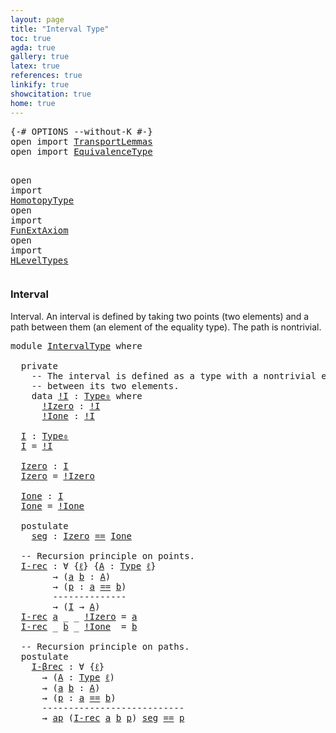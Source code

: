 ```yaml
---
layout: page
title: "Interval Type"
toc: true
agda: true
gallery: true
latex: true
references: true
linkify: true
showcitation: true
home: true
---
```


<div class="hide" >
<pre class="Agda">
<a id="187" class="Symbol">{-#</a> <a id="191" class="Keyword">OPTIONS</a> <a id="199" class="Pragma">--without-K</a> <a id="211" class="Symbol">#-}</a>
<a id="215" class="Keyword">open</a> <a id="220" class="Keyword">import</a> <a id="227" href="TransportLemmas.html" class="Module">TransportLemmas</a>
<a id="243" class="Keyword">open</a> <a id="248" class="Keyword">import</a> <a id="255" href="EquivalenceType.html" class="Module">EquivalenceType</a>

<a id="272" class="Keyword">open</a> <a id="277" class="Keyword">import</a> <a id="284" href="HomotopyType.html" class="Module">HomotopyType</a>
<a id="297" class="Keyword">open</a> <a id="302" class="Keyword">import</a> <a id="309" href="FunExtAxiom.html" class="Module">FunExtAxiom</a>
<a id="321" class="Keyword">open</a> <a id="326" class="Keyword">import</a> <a id="333" href="HLevelTypes.html" class="Module">HLevelTypes</a>
</pre>
</div>

### Interval

Interval. An interval is defined by taking two points (two elements) and a path
between them (an element of the equality type). The path is nontrivial.

<pre class="Agda">
<a id="544" class="Keyword">module</a> <a id="551" href="IntervalType.html" class="Module">IntervalType</a> <a id="564" class="Keyword">where</a>

  <a id="573" class="Keyword">private</a>
    <a id="585" class="Comment">-- The interval is defined as a type with a nontrivial equality</a>
    <a id="653" class="Comment">-- between its two elements.</a>
    <a id="686" class="Keyword">data</a> <a id="!I"></a><a id="691" href="IntervalType.html#691" class="Datatype">!I</a> <a id="694" class="Symbol">:</a> <a id="696" href="Intro.html#1672" class="Function">Type₀</a> <a id="702" class="Keyword">where</a>
      <a id="!I.!Izero"></a><a id="714" href="IntervalType.html#714" class="InductiveConstructor">!Izero</a> <a id="721" class="Symbol">:</a> <a id="723" href="IntervalType.html#691" class="Datatype">!I</a>
      <a id="!I.!Ione"></a><a id="732" href="IntervalType.html#732" class="InductiveConstructor">!Ione</a> <a id="738" class="Symbol">:</a> <a id="740" href="IntervalType.html#691" class="Datatype">!I</a>

  <a id="I"></a><a id="746" href="IntervalType.html#746" class="Function">I</a> <a id="748" class="Symbol">:</a> <a id="750" href="Intro.html#1672" class="Function">Type₀</a>
  <a id="758" href="IntervalType.html#746" class="Function">I</a> <a id="760" class="Symbol">=</a> <a id="762" href="IntervalType.html#691" class="Datatype">!I</a>

  <a id="Izero"></a><a id="768" href="IntervalType.html#768" class="Function">Izero</a> <a id="774" class="Symbol">:</a> <a id="776" href="IntervalType.html#746" class="Function">I</a>
  <a id="780" href="IntervalType.html#768" class="Function">Izero</a> <a id="786" class="Symbol">=</a> <a id="788" href="IntervalType.html#714" class="InductiveConstructor">!Izero</a>

  <a id="Ione"></a><a id="798" href="IntervalType.html#798" class="Function">Ione</a> <a id="803" class="Symbol">:</a> <a id="805" href="IntervalType.html#746" class="Function">I</a>
  <a id="809" href="IntervalType.html#798" class="Function">Ione</a> <a id="814" class="Symbol">=</a> <a id="816" href="IntervalType.html#732" class="InductiveConstructor">!Ione</a>

  <a id="825" class="Keyword">postulate</a>
    <a id="seg"></a><a id="839" href="IntervalType.html#839" class="Postulate">seg</a> <a id="843" class="Symbol">:</a> <a id="845" href="IntervalType.html#768" class="Function">Izero</a> <a id="851" href="EqualityType.html#1038" class="Datatype Operator">==</a> <a id="854" href="IntervalType.html#798" class="Function">Ione</a>

  <a id="862" class="Comment">-- Recursion principle on points.</a>
  <a id="I-rec"></a><a id="898" href="IntervalType.html#898" class="Function">I-rec</a> <a id="904" class="Symbol">:</a> <a id="906" class="Symbol">∀</a> <a id="908" class="Symbol">{</a><a id="909" href="IntervalType.html#909" class="Bound">ℓ</a><a id="910" class="Symbol">}</a> <a id="912" class="Symbol">{</a><a id="913" href="IntervalType.html#913" class="Bound">A</a> <a id="915" class="Symbol">:</a> <a id="917" href="Intro.html#1593" class="Function">Type</a> <a id="922" href="IntervalType.html#909" class="Bound">ℓ</a><a id="923" class="Symbol">}</a>
        <a id="933" class="Symbol">→</a> <a id="935" class="Symbol">(</a><a id="936" href="IntervalType.html#936" class="Bound">a</a> <a id="938" href="IntervalType.html#938" class="Bound">b</a> <a id="940" class="Symbol">:</a> <a id="942" href="IntervalType.html#913" class="Bound">A</a><a id="943" class="Symbol">)</a>
        <a id="953" class="Symbol">→</a> <a id="955" class="Symbol">(</a><a id="956" href="IntervalType.html#956" class="Bound">p</a> <a id="958" class="Symbol">:</a> <a id="960" href="IntervalType.html#936" class="Bound">a</a> <a id="962" href="EqualityType.html#1038" class="Datatype Operator">==</a> <a id="965" href="IntervalType.html#938" class="Bound">b</a><a id="966" class="Symbol">)</a>
        <a id="976" class="Comment">--------------</a>
        <a id="999" class="Symbol">→</a> <a id="1001" class="Symbol">(</a><a id="1002" href="IntervalType.html#746" class="Function">I</a> <a id="1004" class="Symbol">→</a> <a id="1006" href="IntervalType.html#913" class="Bound">A</a><a id="1007" class="Symbol">)</a>
  <a id="1011" href="IntervalType.html#898" class="Function">I-rec</a> <a id="1017" href="IntervalType.html#1017" class="Bound">a</a> <a id="1019" class="Symbol">_</a> <a id="1021" class="Symbol">_</a> <a id="1023" href="IntervalType.html#714" class="InductiveConstructor">!Izero</a> <a id="1030" class="Symbol">=</a> <a id="1032" href="IntervalType.html#1017" class="Bound">a</a>
  <a id="1036" href="IntervalType.html#898" class="Function">I-rec</a> <a id="1042" class="Symbol">_</a> <a id="1044" href="IntervalType.html#1044" class="Bound">b</a> <a id="1046" class="Symbol">_</a> <a id="1048" href="IntervalType.html#732" class="InductiveConstructor">!Ione</a>  <a id="1055" class="Symbol">=</a> <a id="1057" href="IntervalType.html#1044" class="Bound">b</a>

  <a id="1062" class="Comment">-- Recursion principle on paths.</a>
  <a id="1097" class="Keyword">postulate</a>
    <a id="I-βrec"></a><a id="1111" href="IntervalType.html#1111" class="Postulate">I-βrec</a> <a id="1118" class="Symbol">:</a> <a id="1120" class="Symbol">∀</a> <a id="1122" class="Symbol">{</a><a id="1123" href="IntervalType.html#1123" class="Bound">ℓ</a><a id="1124" class="Symbol">}</a>
      <a id="1132" class="Symbol">→</a> <a id="1134" class="Symbol">(</a><a id="1135" href="IntervalType.html#1135" class="Bound">A</a> <a id="1137" class="Symbol">:</a> <a id="1139" href="Intro.html#1593" class="Function">Type</a> <a id="1144" href="IntervalType.html#1123" class="Bound">ℓ</a><a id="1145" class="Symbol">)</a>
      <a id="1153" class="Symbol">→</a> <a id="1155" class="Symbol">(</a><a id="1156" href="IntervalType.html#1156" class="Bound">a</a> <a id="1158" href="IntervalType.html#1158" class="Bound">b</a> <a id="1160" class="Symbol">:</a> <a id="1162" href="IntervalType.html#1135" class="Bound">A</a><a id="1163" class="Symbol">)</a>
      <a id="1171" class="Symbol">→</a> <a id="1173" class="Symbol">(</a><a id="1174" href="IntervalType.html#1174" class="Bound">p</a> <a id="1176" class="Symbol">:</a> <a id="1178" href="IntervalType.html#1156" class="Bound">a</a> <a id="1180" href="EqualityType.html#1038" class="Datatype Operator">==</a> <a id="1183" href="IntervalType.html#1158" class="Bound">b</a><a id="1184" class="Symbol">)</a>
      <a id="1192" class="Comment">---------------------------</a>
      <a id="1226" class="Symbol">→</a> <a id="1228" href="AlgebraOnPaths.html#454" class="Function">ap</a> <a id="1231" class="Symbol">(</a><a id="1232" href="IntervalType.html#898" class="Function">I-rec</a> <a id="1238" href="IntervalType.html#1156" class="Bound">a</a> <a id="1240" href="IntervalType.html#1158" class="Bound">b</a> <a id="1242" href="IntervalType.html#1174" class="Bound">p</a><a id="1243" class="Symbol">)</a> <a id="1245" href="IntervalType.html#839" class="Postulate">seg</a> <a id="1249" href="EqualityType.html#1038" class="Datatype Operator">==</a> <a id="1252" href="IntervalType.html#1174" class="Bound">p</a>

</pre>
